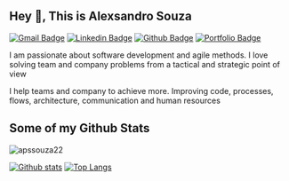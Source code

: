 ## Hey 👋, This is Alexsandro Souza
[![Gmail Badge](https://img.shields.io/badge/-apssouza22@gmail.com-c14438?style=flat&logo=Gmail&logoColor=white&link=mailto:apssouza22@gmail.com)](mailto:apssouza22@gmail.com) 
[![Linkedin Badge](https://img.shields.io/badge/alexsandrosouza-2b892b22-0072b1?style=flat&logo=Linkedin&logoColor=white&link=https://www.linkedin.com/in/alexsandrosouza-2b892b22/)](https://www.linkedin.com/in/alexsandrosouza-2b892b22/) [![Github Badge](https://img.shields.io/badge/-apssouza22-grey?style=flat&logo=github&logoColor=white&link=https://github.com/apssouza22/)](https://www.github.com/apssouza22/) [![Portfolio Badge](https://img.shields.io/badge/portfolio-web-blue?style=flat&link=apssouza.com.br/)](apssouza.com.br/) <p align='left'>I am passionate about software development and agile methods. I love solving team and company problems from a tactical and strategic point of view

I help teams and company to achieve more. Improving code, processes, flows, architecture, communication and human resources

</p>

## Some of my Github Stats
<p align=left> <img src=https://komarev.com/ghpvc/?username=apssouza22 alt=apssouza22 /> </p>

[![Github stats](https://github-readme-stats.vercel.app/api?username=apssouza22&show_icons=true&include_all_commits=true)](https://github.com/apssouza22/github-readme-stats)
[![Top Langs](https://github-readme-stats.vercel.app/api/top-langs/?username=apssouza22&layout=compact)](https://github.com/apssouza22/github-readme-stats)
